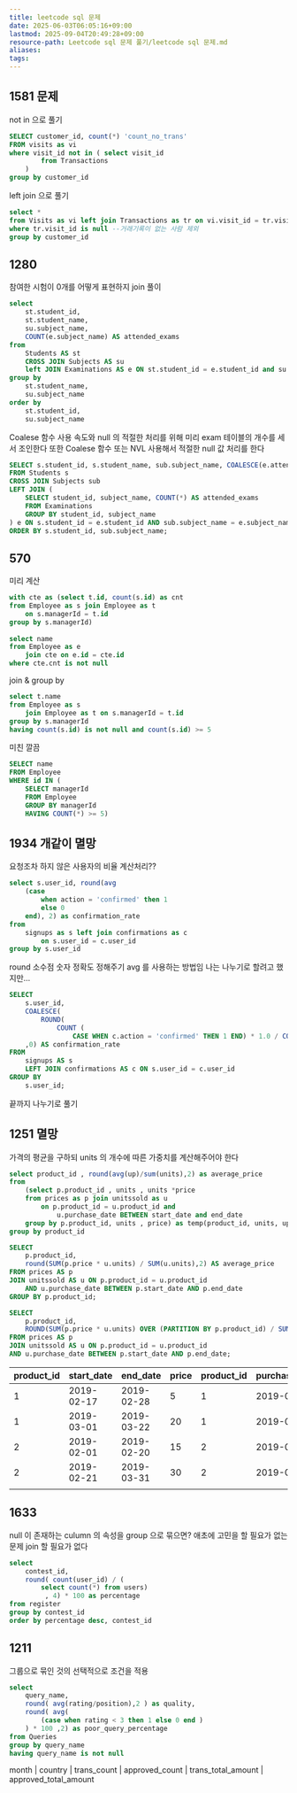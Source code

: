 ```yaml
---
title: leetcode sql 문제
date: 2025-06-03T06:05:16+09:00
lastmod: 2025-09-04T20:49:28+09:00
resource-path: Leetcode sql 문제 풀기/leetcode sql 문제.md
aliases: 
tags: 
---
```

## 1581 문제
not in 으로 풀기

```sql
SELECT customer_id, count(*) 'count_no_trans'
FROM visits as vi
where visit_id not in ( select visit_id
        from Transactions
    )
group by customer_id
```

left join 으로 풀기

```sql
select *
from Visits as vi left join Transactions as tr on vi.visit_id = tr.visit_id
where tr.visit_id is null --거래기록이 없는 사람 제외
group by customer_id
```

## 1280
참여한 시험이 0개를 어떻게 표현하지
join 풀이

```sql
select
    st.student_id,
    st.student_name,
    su.subject_name,
    COUNT(e.subject_name) AS attended_exams
from
    Students AS st
    CROSS JOIN Subjects AS su
    left JOIN Examinations AS e ON st.student_id = e.student_id and su.subject_name = e.subject_name
group by
    st.student_name,
    su.subject_name
order by
    st.student_id,
    su.subject_name
```

Coalese 함수 사용
속도와 null 의 적절한 처리를 위해 미리 exam 테이블의 개수를 세서 조인한다
또한 Coalese 함수 또는 NVL 사용해서 적절한 null 값 처리를 한다

```sql
SELECT s.student_id, s.student_name, sub.subject_name, COALESCE(e.attended_exams, 0) AS attended_exams
FROM Students s
CROSS JOIN Subjects sub
LEFT JOIN (
    SELECT student_id, subject_name, COUNT(*) AS attended_exams
    FROM Examinations
    GROUP BY student_id, subject_name
) e ON s.student_id = e.student_id AND sub.subject_name = e.subject_name
ORDER BY s.student_id, sub.subject_name;
```

## 570
미리 계산

```sql
with cte as (select t.id, count(s.id) as cnt
from Employee as s join Employee as t
    on s.managerId = t.id
group by s.managerId)
  
select name
from Employee as e
    join cte on e.id = cte.id
where cte.cnt is not null
```

join & group by

```sql
select t.name
from Employee as s
    join Employee as t on s.managerId = t.id
group by s.managerId
having count(s.id) is not null and count(s.id) >= 5
```

미친 깔끔

```sql
SELECT name
FROM Employee
WHERE id IN (
    SELECT managerId
    FROM Employee
    GROUP BY managerId
    HAVING COUNT(*) >= 5)
```

## 1934 개같이 멸망
요청조차 하지 않은 사용자의 비율 계산처리??

```sql
select s.user_id, round(avg
    (case
        when action = 'confirmed' then 1
        else 0
    end), 2) as confirmation_rate
from
    signups as s left join confirmations as c
        on s.user_id = c.user_id
group by s.user_id
```

round 소수점 숫자 정확도 정해주기
avg 를 사용하는 방법임 나는 나누기로 할려고 했지만...

```sql
SELECT
    s.user_id,
    COALESCE(
        ROUND(
	        COUNT ( 
		        CASE WHEN c.action = 'confirmed' THEN 1 END) * 1.0 / COUNT(c.user_id),2)
    ,0) AS confirmation_rate
FROM
    signups AS s
    LEFT JOIN confirmations AS c ON s.user_id = c.user_id
GROUP BY
    s.user_id;
```

끝까지 나누기로 풀기



## 1251 멸망
가격의 평균을 구하되 units 의 개수에 따른 가중치를 계산해주어야 한다

```sql
select product_id , round(avg(up)/sum(units),2) as average_price
from
    (select p.product_id , units , units *price
    from prices as p join unitssold as u
        on p.product_id = u.product_id and
            u.purchase_date BETWEEN start_date and end_date
    group by p.product_id, units , price) as temp(product_id, units, up)
group by product_id
```

```sql
SELECT
    p.product_id,
    round(SUM(p.price * u.units) / SUM(u.units),2) AS average_price
FROM prices AS p
JOIN unitssold AS u ON p.product_id = u.product_id
    AND u.purchase_date BETWEEN p.start_date AND p.end_date
GROUP BY p.product_id;
```

```sql
SELECT
    p.product_id,
    ROUND(SUM(p.price * u.units) OVER (PARTITION BY p.product_id) / SUM(u.units) OVER (PARTITION BY p.product_id), 2) AS average_price
FROM prices AS p
JOIN unitssold AS u ON p.product_id = u.product_id
AND u.purchase_date BETWEEN p.start_date AND p.end_date;
```

| product_id | start_date | end_date   | price | product_id | purchase_date | units |
| ---------- | ---------- | ---------- | ----- | ---------- | ------------- | ----- |
| 1          | 2019-02-17 | 2019-02-28 | 5     | 1          | 2019-02-25    | 100   |
| 1          | 2019-03-01 | 2019-03-22 | 20    | 1          | 2019-03-01    | 15    |
| 2          | 2019-02-01 | 2019-02-20 | 15    | 2          | 2019-02-10    | 200   |
| 2          | 2019-02-21 | 2019-03-31 | 30    | 2          | 2019-03-22    | 30    |
|            |            |            |       |            |               |       |



## 1633
null 이 존재하는 culumn 의 속성을 group 으로 묶으면?
애초에 고민을 할 필요가 없는 문제 join  할 필요가 없다

```sql
select 
	contest_id,
	round( count(user_id) / ( 
		select count(*) from users)
		 , 4) * 100 as percentage
from register
group by contest_id
order by percentage desc, contest_id
```

## 1211
그룹으로 묶인 것의 선택적으로 조건을 적용

```sql
select
    query_name,
    round( avg(rating/position),2 ) as quality,
    round( avg(
        (case when rating < 3 then 1 else 0 end )
    ) * 100 ,2) as poor_query_percentage
from Queries
group by query_name
having query_name is not null
```

month    | country | trans_count | approved_count | trans_total_amount | approved_total_amount